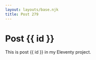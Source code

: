 ```yaml
---
layout: layouts/base.njk
title: Post 279
---
```


# Post {{ id }}

This is post {{ id }} in my Eleventy project.
